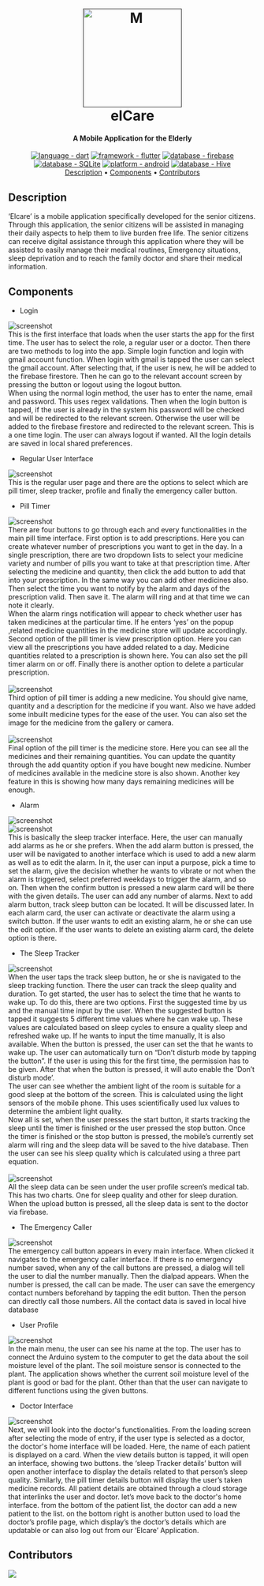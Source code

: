 <h1 align="center">
  <br>
  <a href=""><img src="assets/logo/gitlogo.jpg" alt="M" width="200"></a>
  <br>
  elCare
  <br>
</h1>

<h4 align="center">A Mobile Application for the Elderly</h4>

<p align="center">
  <a href="https://"><img src="https://img.shields.io/badge/language-dart-2ea44f?logo=dart" alt="language - dart"></a>
  <a href="https://"><img src="https://img.shields.io/static/v1?label=framework&message=flutter&color=+orange&logo=flutter" alt="framework - flutter"></a>
  <a href="https://"><img src="https://img.shields.io/static/v1?label=database&message=firebase&color=+yellow&logo=firebase" alt="database - firebase"></a>
  <a href="https://"><img src="https://img.shields.io/static/v1?label=database&message=SQLite&color=+red&logo=sqlite" alt="database - SQLite"></a>
  <a href="https://"><img src="https://img.shields.io/static/v1?label=platform&message=android&color=+green&logo=android" alt="platform - android"></a>
  <a href="https://"><img src="https://img.shields.io/static/v1?label=database&message=Hive&color=+blueviolet&logo=hive" alt="database - Hive"></a>

  <br>
  <a href="#description">Description</a> •
  <a href="#components">Components</a> •
  <a href="#contributors">Contributors</a>
</p>

## Description
‘Elcare’ is a mobile application specifically developed for the senior citizens. Through this application, the senior citizens will be assisted in managing their daily aspects to help them to live burden free life. The senior citizens can receive digital assistance through this application where they will be assisted to easily manage their medical routines, Emergency situations, sleep deprivation and to reach the family doctor and share their medical information.

## Components
- Login

![screenshot](assets/logo/login.png)
<br>
This is the first interface that loads when the user starts the app for the first time. The user has to select the role, a regular user or a doctor. Then there are two methods to log into the app. Simple login function and login with gmail account function. When login with gmail is tapped the user can select the gmail account. After selecting that, if the user is new, he will be added to the firebase firestore. Then he can go to the relevant account screen by pressing the button or logout using the logout button.
<br>
When using the normal login method, the user has to enter the name, email and password. This uses regex validations. Then when the login button is tapped, if the user is already in the system his password will be checked and will be redirected to the relevant screen. Otherwise the user will be added to the firebase firestore and redirected to the relevant screen. This is a one time login. The user can always logout if wanted. All the login details are saved in local shared preferences.

- Regular User Interface

![screenshot](assets/logo/regularusermenu.png)
<br>
This is the regular user page and there are the options to select which are pill timer, sleep tracker, profile and finally the emergency caller button.

- Pill Timer

![screenshot](assets/logo/pilltime.png)<br>
There are four buttons to go through each and every functionalities in the main pill time interface. First option is to add prescriptions. Here you can create whatever number of prescriptions you want to get in the day. In a single prescription, there are two dropdown lists to select your medicine variety and number of pills you want to take at that prescription time. After selecting the medicine and quantity, then click the add button to add that into your prescription. In the same way you can add other medicines also. Then select the time you want to notify by the alarm and days of the prescription valid. Then save it. The alarm will ring and at that time we can note it clearly.
<br>
When the alarm rings notification will appear to check whether user has taken medicines at the particular time. If he enters ‘yes’ on the popup ,related medicine quantities in the medicine store will update accordingly.
<br>
Second option of the pill timer is view prescription option. Here you can view all the prescriptions you have added related to a day. Medicine quantities related to a prescription is shown here. You can also set the pill timer alarm on or off. Finally there is another option to delete a particular prescription.
<br><br>
![screenshot](assets/logo/pilladd.png)<br>
Third option of pill timer  is adding a new medicine. You should give name, quantity and a description for the medicine if you want. Also we have added some inbuilt medicine types for the ease of the user. You can also set the image for the medicine from the gallery or camera.
<br><br>
![screenshot](assets/logo/pillnotification.png)<br>
Final option of the pill timer is the medicine store. Here you can see all the medicines and their remaining quantities. You can update the quantity through the add quantity option if you have bought new medicine. Number of medicines available in the medicine store is also shown. Another key feature in this is showing how many days remaining medicines will be enough.


- Alarm

![screenshot](assets/logo/alarm.png)<br>
![screenshot](assets/logo/alarmset.png)
<br>
This is basically the sleep tracker interface. Here, the user can manually add alarms as he or she prefers. When the add alarm button is pressed, the user will be navigated to another interface which is used to add a new alarm as well as to edit the alarm. In it, the user can input a purpose, pick a time to set the alarm, give the decision whether he wants to vibrate or not when the alarm is triggered,  select preferred weekdays to trigger the alarm, and so on. Then when the confirm button is pressed a new alarm card will be there with the given details. The user can add any number of alarms. Next to add alarm button, track sleep button can be located. It will be discussed later. In each alarm card, the user can activate or deactivate the alarm using a switch button. If the user wants to edit an existing alarm, he or she can use the edit option. If the user wants to delete an existing alarm card, the delete option is there.

- The Sleep Tracker

![screenshot](assets/logo/sleeptracker.png)
<br>
When the user taps the track sleep button, he or she  is navigated to the sleep tracking function. There the user can track the sleep quality and duration. To get started, the user has to select the time that he wants to wake up. To do this, there are two options. First the suggested time by us and the manual time input by the user. 
When the suggested button is tapped it suggests 5 different time values where he can wake up. These values are calculated based on sleep cycles to ensure a quality sleep and refreshed wake up.
If he wants to input the time manually, It is also available. When the button is pressed, the user can set the that he wants to wake up.
The user can automatically turn on “Don’t disturb mode by tapping the button”. If the user is using this for the first time, the permission has to be given. After that when the button is pressed, it will auto enable the ‘Don’t disturb mode’.
<br>
The user can see whether the ambient light of the room is suitable for a good sleep at the bottom of the screen. This is calculated using the light sensors of the mobile phone. This uses scientifically used lux values to determine the ambient light quality.
<br>
Now all is set, when the user presses the start button, it starts tracking the sleep until the timer is finished or the user pressed the stop button.
Once the timer is finished or the stop button is pressed, the mobile’s currently set alarm will ring and the sleep data will be saved to the hive database.
Then the user can see his sleep quality which is calculated using a three part equation.
<br><br>
![screenshot](assets/logo/sleepdata.png)
<br>
All the sleep data can be seen under the user profile screen’s medical tab. 
This has two charts. One for sleep quality and other for sleep duration.
When the upload button is pressed, all the sleep data is sent to the doctor via firebase.
<br>

- The Emergency Caller

![screenshot](assets/logo/emergencycaller.png)
<br>
The emergency call button appears in every main interface. When clicked it navigates to the emergency caller interface. If there is no emergency number saved, when any of the call buttons are pressed, a dialog will tell the user to dial the number manually. Then the dialpad appears. When the number is pressed, the call can be made. The user can save the emergency contact numbers beforehand by tapping the edit button. Then the person can directly call those numbers. All the contact data is saved in local hive database

- User Profile

![screenshot](assets/logo/userprofile.png)
<br>
In the main menu, the user can see his name at the top. The user has to connect the
Arduino system to the computer to get the data about the soil moisture level of the plant.
The soil moisture sensor is connected to the plant. The application shows whether the
current soil moisture level of the plant is good or bad for the plant. Other than that the
user can navigate to different functions using the given buttons.

- Doctor Interface

![screenshot](assets/logo/doctorinterface.png)
<br>
Next, we will look into the doctor's functionalities. From the loading screen after selecting the mode of entry, if the user type is selected as a doctor, the doctor's home interface will be loaded. Here, the name of each patient is displayed on a card. When the view details button is tapped, it will open an interface, showing two buttons. the ‘sleep Tracker details’ button will open another interface to display the details related to that person’s sleep quality. Similarly, the pill timer details button will display the user’s taken medicine records. All patient details are obtained through a cloud storage that interlinks the user and doctor. let’s move back to the doctor's home interface. from the bottom of the patient list, the doctor can add a new patient to the list. on the bottom right is another button used to load the doctor’s profile page, which display’s the doctor’s details which are updatable or can also log out from our ‘Elcare’ Application.

## Contributors
<a href="https://github.com/rusirugunaratne/elCare/graphs/contributors">
  <img src="https://contrib.rocks/image?repo=rusirugunaratne/elCare" />
</a>
